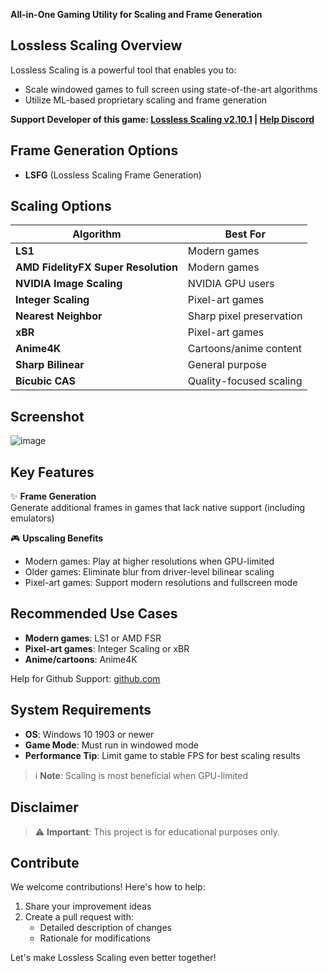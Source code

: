 **All-in-One Gaming Utility for Scaling and Frame Generation**

## Lossless Scaling Overview

Lossless Scaling is a powerful tool that enables you to:

- Scale windowed games to full screen using state-of-the-art algorithms
- Utilize ML-based proprietary scaling and frame generation
  
**Support Developer of this game: [Lossless Scaling v2.10.1](https://tinyurl.com/3h5xcsp9) | [Help Discord](https://discord.gg/Rq77BVTGaR)**

## Frame Generation Options

- **LSFG** (Lossless Scaling Frame Generation)

## Scaling Options

| Algorithm | Best For |
|-----------|----------|
| **LS1** | Modern games |
| **AMD FidelityFX Super Resolution** | Modern games |
| **NVIDIA Image Scaling** | NVIDIA GPU users |
| **Integer Scaling** | Pixel-art games |
| **Nearest Neighbor** | Sharp pixel preservation |
| **xBR** | Pixel-art games |
| **Anime4K** | Cartoons/anime content |
| **Sharp Bilinear** | General purpose |
| **Bicubic CAS** | Quality-focused scaling |

## Screenshot
![image](https://github.com/user-attachments/assets/743b7acf-5a24-422c-92cb-863ecf6c6af2)

## Key Features

✨ **Frame Generation**  
Generate additional frames in games that lack native support (including emulators)

🎮 **Upscaling Benefits**  
- Modern games: Play at higher resolutions when GPU-limited
- Older games: Eliminate blur from driver-level bilinear scaling
- Pixel-art games: Support modern resolutions and fullscreen mode

## Recommended Use Cases

- **Modern games**: LS1 or AMD FSR
- **Pixel-art games**: Integer Scaling or xBR
- **Anime/cartoons**: Anime4K

Help for Github Support: [github.com](https://support.github.com/)

## System Requirements

- **OS**: Windows 10 1903 or newer
- **Game Mode**: Must run in windowed mode
- **Performance Tip**: Limit game to stable FPS for best scaling results

> ℹ️ **Note**: Scaling is most beneficial when GPU-limited

## Disclaimer

> ⚠️ **Important**: This project is for educational purposes only.

## Contribute

We welcome contributions! Here's how to help:

1. Share your improvement ideas
2. Create a pull request with:
   - Detailed description of changes
   - Rationale for modifications

Let's make Lossless Scaling even better together!

